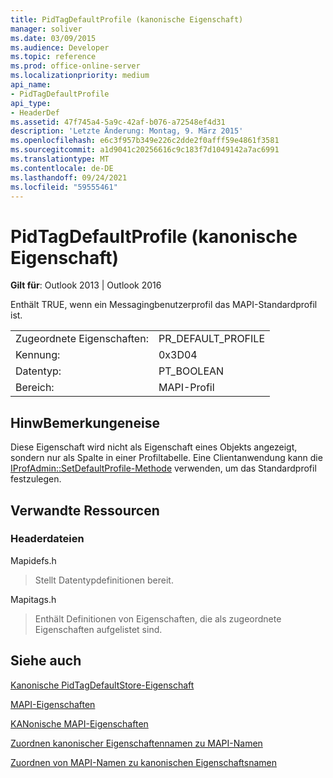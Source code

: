 ```yaml
---
title: PidTagDefaultProfile (kanonische Eigenschaft)
manager: soliver
ms.date: 03/09/2015
ms.audience: Developer
ms.topic: reference
ms.prod: office-online-server
ms.localizationpriority: medium
api_name:
- PidTagDefaultProfile
api_type:
- HeaderDef
ms.assetid: 47f745a4-5a9c-42af-b076-a72548ef4d31
description: 'Letzte Änderung: Montag, 9. März 2015'
ms.openlocfilehash: e6c3f957b349e226c2dde2f0afff59e4861f3581
ms.sourcegitcommit: a1d9041c20256616c9c183f7d1049142a7ac6991
ms.translationtype: MT
ms.contentlocale: de-DE
ms.lasthandoff: 09/24/2021
ms.locfileid: "59555461"
---
```

# <a name="pidtagdefaultprofile-canonical-property"></a>PidTagDefaultProfile (kanonische Eigenschaft)

  
  
**Gilt für**: Outlook 2013 | Outlook 2016 
  
Enthält TRUE, wenn ein Messagingbenutzerprofil das MAPI-Standardprofil ist.
  
|||
|:-----|:-----|
|Zugeordnete Eigenschaften:  <br/> |PR_DEFAULT_PROFILE  <br/> |
|Kennung:  <br/> |0x3D04  <br/> |
|Datentyp:  <br/> |PT_BOOLEAN  <br/> |
|Bereich:  <br/> |MAPI-Profil  <br/> |
   
## <a name="remarks"></a>HinwBemerkungeneise

Diese Eigenschaft wird nicht als Eigenschaft eines Objekts angezeigt, sondern nur als Spalte in einer Profiltabelle. Eine Clientanwendung kann die [IProfAdmin::SetDefaultProfile-Methode](iprofadmin-setdefaultprofile.md) verwenden, um das Standardprofil festzulegen. 
  
## <a name="related-resources"></a>Verwandte Ressourcen

### <a name="header-files"></a>Headerdateien

Mapidefs.h
  
> Stellt Datentypdefinitionen bereit.
    
Mapitags.h
  
> Enthält Definitionen von Eigenschaften, die als zugeordnete Eigenschaften aufgelistet sind.
    
## <a name="see-also"></a>Siehe auch



[Kanonische PidTagDefaultStore-Eigenschaft](pidtagdefaultstore-canonical-property.md)


[MAPI-Eigenschaften](mapi-properties.md)
  
[KANonische MAPI-Eigenschaften](mapi-canonical-properties.md)
  
[Zuordnen kanonischer Eigenschaftennamen zu MAPI-Namen](mapping-canonical-property-names-to-mapi-names.md)
  
[Zuordnen von MAPI-Namen zu kanonischen Eigenschaftsnamen](mapping-mapi-names-to-canonical-property-names.md)

